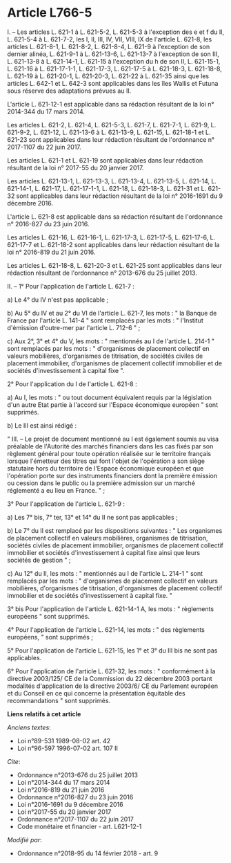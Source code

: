 # Article L766-5

I. – Les articles L. 621-1 à L. 621-5-2, L. 621-5-3 à l'exception des e et f du II, L. 621-5-4 à L. 621-7-2, les I, II, III,
IV, VII, VIII, IX de l'article L. 621-8, les articles L. 621-8-1, L. 621-8-2, L. 621-8-4, L. 621-9 à l'exception de son
dernier alinéa, L. 621-9-1 à L. 621-13-6, L. 621-13-7 à l'exception de son III, L. 621-13-8 à L. 621-14-1, L. 621-15 à
l'exception du h de son II, L. 621-15-1, L. 621-16 à L. 621-17-1-1, L. 621-17-3, L. 621-17-5 à L. 621-18-3, L. 621-18-8, L.
621-19 à L. 621-20-1, L. 621-20-3, L. 621-22 à L. 621-35 ainsi que les articles L. 642-1 et L. 642-3 sont applicables dans
les îles Wallis et Futuna sous réserve des adaptations prévues au II. 

L'article L. 621-12-1 est applicable dans sa rédaction résultant de la loi n° 2014-344 du 17 mars 2014. 

Les articles L. 621-2, L. 621-4, L. 621-5-3, L. 621-7, L. 621-7-1, L. 621-9, L. 621-9-2, L. 621-12, L. 621-13-6 à L.
621-13-9, L. 621-15, L. 621-18-1 et L. 621-23 sont applicables dans leur rédaction résultant de l'ordonnance n° 2017-1107 du
22 juin 2017. 

Les articles L. 621-1 et L. 621-19 sont applicables dans leur rédaction résultant de la loi n° 2017-55 du 20 janvier 2017. 

Les articles L. 621-13-1, L. 621-13-3, L. 621-13-4, L. 621-13-5, L. 621-14, L. 621-14-1, L. 621-17, L. 621-17-1-1, L. 621-18,
L. 621-18-3, L. 621-31 et L. 621-32 sont applicables dans leur rédaction résultant de la loi n° 2016-1691 du 9 décembre
2016. 

L'article L. 621-8 est applicable dans sa rédaction résultant de l'ordonnance n° 2016-827 du 23 juin 2016. 

Les articles L. 621-16, L. 621-16-1, L. 621-17-3, L. 621-17-5, L. 621-17-6, L. 621-17-7 et L. 621-18-2 sont applicables dans
leur rédaction résultant de la loi n° 2016-819 du 21 juin 2016. 

Les articles L. 621-18-8, L. 621-20-3 et L. 621-25 sont applicables dans leur rédaction résultant de l'ordonnance n° 2013-676
du 25 juillet 2013. 

II. – 1° Pour l'application de l'article L. 621-7 : 

a) Le 4° du IV n'est pas applicable ; 

b) Au 5° du IV et au 2° du VI de l'article L. 621-7, les mots : " la Banque de France par l'article L. 141-4 " sont remplacés
par les mots : " l'Institut d'émission d'outre-mer par l'article L. 712-6 " ; 

c) Aux 2°, 3° et 4° du V, les mots : " mentionnés au I de l'article L. 214-1 " sont remplacés par les mots : " d'organismes
de placement collectif en valeurs mobilières, d'organismes de titrisation, de sociétés civiles de placement immobilier,
d'organismes de placement collectif immobilier et de sociétés d'investissement à capital fixe ". 

2° Pour l'application du I de l'article L. 621-8 : 

a) Au I, les mots : " ou tout document équivalent requis par la législation d'un autre Etat partie à l'accord sur l'Espace
économique européen " sont supprimés. 

b) Le III est ainsi rédigé : 

" III. – Le projet de document mentionné au I est également soumis au visa préalable de l'Autorité des marchés financiers
dans les cas fixés par son règlement général pour toute opération réalisée sur le territoire français lorsque l'émetteur des
titres qui font l'objet de l'opération a son siège statutaire hors du territoire de l'Espace économique européen et que
l'opération porte sur des instruments financiers dont la première émission ou cession dans le public ou la première admission
sur un marché réglementé a eu lieu en France. " ; 

3° Pour l'application de l'article L. 621-9 : 

a) Les 7° bis, 7° ter, 13° et 14° du II ne sont pas applicables ; 

b) Le 7° du II est remplacé par les dispositions suivantes : " Les organismes de placement collectif en valeurs mobilières,
organismes de titrisation, sociétés civiles de placement immobilier, organismes de placement collectif immobilier et sociétés
d'investissement à capital fixe ainsi que leurs sociétés de gestion " ; 

c) Au 12° du II, les mots : " mentionnés au I de l'article L. 214-1 " sont remplacés par les mots : " d'organismes de
placement collectif en valeurs mobilières, d'organismes de titrisation, d'organismes de placement collectif immobilier et de
sociétés d'investissement à capital fixe. " 

3° bis Pour l'application de l'article L. 621-14-1 A, les mots : " règlements européens " sont supprimés. 

4° Pour l'application de l'article L. 621-14, les mots : " des règlements européens, " sont supprimés ; 

5° Pour l'application de l'article L. 621-15, les 1° et 3° du III bis ne sont pas applicables. 

6° Pour l'application de l'article L. 621-32, les mots : " conformément à la directive 2003/125/ CE de la Commission du 22
décembre 2003 portant modalités d'application de la directive 2003/6/ CE du Parlement européen et du Conseil en ce qui
concerne la présentation équitable des recommandations " sont supprimés.

**Liens relatifs à cet article**

_Anciens textes_:

  - Loi n°89-531 1989-08-02 art. 42
  - Loi n°96-597 1996-07-02 art. 107 II

_Cite_:

  - Ordonnance n°2013-676 du 25 juillet 2013
  - Loi n°2014-344 du 17 mars 2014
  - Loi n°2016-819 du 21 juin 2016
  - Ordonnance n°2016-827 du 23 juin 2016
  - Loi n°2016-1691 du 9 décembre 2016
  - Loi n°2017-55 du 20 janvier 2017
  - Ordonnance n°2017-1107 du 22 juin 2017
  - Code monétaire et financier - art. L621-12-1

_Modifié par_:

  - Ordonnance n°2018-95 du 14 février 2018 - art. 9

